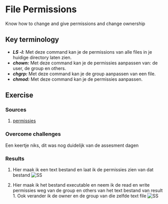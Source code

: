 # File Permissions
Know how to change and give permissions and change ownership

## Key terminology
 - ***LS -l:*** Met deze command kan je de permissions van alle files in je huidige directory laten zien.
 - ***chown:*** Met deze command kan je de permissies aanpassen van: de user, de group en others.
 - ***chgrp:*** Met deze command kan je de group aanpassen van een file.
 - ***chmod:*** Met deze command kan je de permissies aanpassen.

 


## Exercise
### Sources
1. [permissies](https://phoenixnap.com/kb/linux-file-permissions)



### Overcome challenges
Een keertje niks, dit was nog duidelijk van de assesment dagen


### Results

1. Hier maak ik een text bestand en laat ik de permissies zien van dat bestand
![SS](../../00_includes/LNX-05/fileperms.png)

2. Hier maak ik het bestand executable en neem ik de read en write permissies weg van de group en others van het text bestand van result 1. Ook verander ik de owner en de group van die zelfde text file
![SS](../../00_includes/LNX-05/changeowner.png)